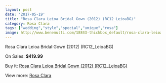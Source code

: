 ```yaml
---
layout: post
date: '2017-05-19'
title: "Rosa Clara Leioa Bridal Gown (2012) (RC12_LeioaBG)"
category: Rosa Clara
tags: ["wedding","style","special","unique","rosa"]
image: http://www.benemulti.com/18843-thickbox_default/rosa-clara-leioa-bridal-gown-2012-rc12leioabg.jpg
---
```

Rosa Clara Leioa Bridal Gown (2012) (RC12_LeioaBG)

On Sales: **$419.99**
<a href="https://www.benemulti.com/en/rosa-clara/7137-rosa-clara-leioa-bridal-gown-2012-rc12leioabg.html"><amp-img layout="responsive" width="600" height="600" src="//www.benemulti.com/18843-thickbox_default/rosa-clara-leioa-bridal-gown-2012-rc12leioabg.jpg" alt="Rosa Clara Leioa Bridal Gown (2012) (RC12_LeioaBG) 0" /></a>
<a href="https://www.benemulti.com/en/rosa-clara/7137-rosa-clara-leioa-bridal-gown-2012-rc12leioabg.html"><amp-img layout="responsive" width="600" height="600" src="//www.benemulti.com/18845-thickbox_default/rosa-clara-leioa-bridal-gown-2012-rc12leioabg.jpg" alt="Rosa Clara Leioa Bridal Gown (2012) (RC12_LeioaBG) 1" /></a>
<a href="https://www.benemulti.com/en/rosa-clara/7137-rosa-clara-leioa-bridal-gown-2012-rc12leioabg.html"><amp-img layout="responsive" width="600" height="600" src="//www.benemulti.com/18844-thickbox_default/rosa-clara-leioa-bridal-gown-2012-rc12leioabg.jpg" alt="Rosa Clara Leioa Bridal Gown (2012) (RC12_LeioaBG) 2" /></a>

Buy it: [Rosa Clara Leioa Bridal Gown (2012) (RC12_LeioaBG)](https://www.benemulti.com/en/rosa-clara/7137-rosa-clara-leioa-bridal-gown-2012-rc12leioabg.html "Rosa Clara Leioa Bridal Gown (2012) (RC12_LeioaBG)")

View more: [Rosa Clara](https://www.benemulti.com/en/60-rosa-clara "Rosa Clara")